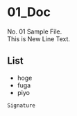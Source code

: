 # 01_Doc
No. 01 Sample File.  
This is New Line Text.
## List

- hoge
- fuga
- piyo

```
Signature
```
